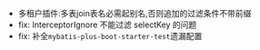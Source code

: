 - 多租户插件:多表join表名必需起别名,否则追加的过滤条件不带前缀
- fix: InterceptorIgnore 不能过滤 selectKey 的问题
- fix: 补全`mybatis-plus-boot-starter-test`遗漏配置
